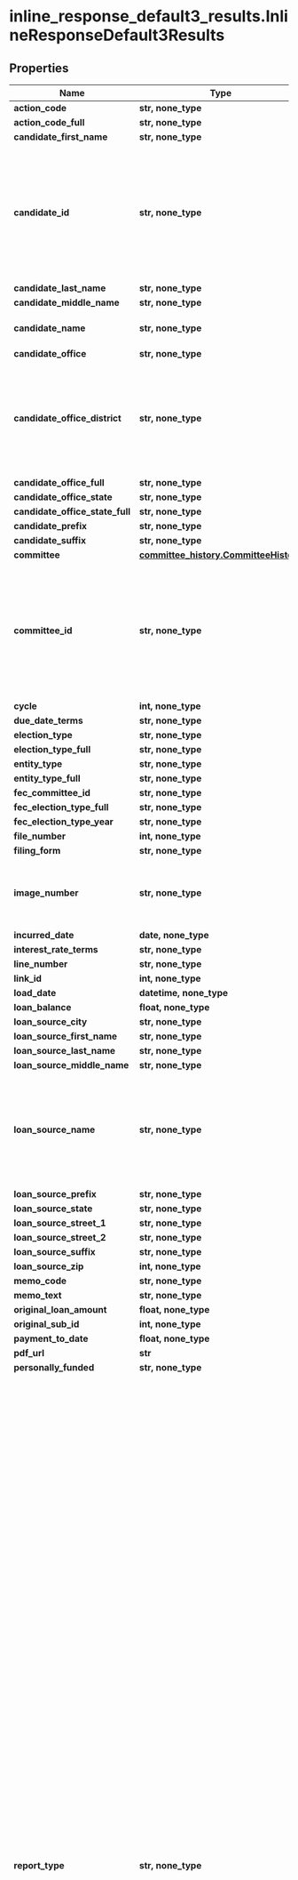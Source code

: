 # inline_response_default3_results.InlineResponseDefault3Results

## Properties
Name | Type | Description | Notes
------------ | ------------- | ------------- | -------------
**action_code** | **str, none_type** |  | [optional]
**action_code_full** | **str, none_type** |  | [optional]
**candidate_first_name** | **str, none_type** |  | [optional]
**candidate_id** | **str, none_type** |  A unique identifier assigned to each candidate registered with the FEC. If a person runs for several offices, that person will have separate candidate IDs for each office.  | [optional]
**candidate_last_name** | **str, none_type** |  | [optional]
**candidate_middle_name** | **str, none_type** |  | [optional]
**candidate_name** | **str, none_type** | Name of candidate running for office | [optional]
**candidate_office** | **str, none_type** |  | [optional]
**candidate_office_district** | **str, none_type** | Two-digit US House distirict of the office the candidate is running for. Presidential, Senate and House at-large candidates will have District 00. | [optional]
**candidate_office_full** | **str, none_type** |  | [optional]
**candidate_office_state** | **str, none_type** |  | [optional]
**candidate_office_state_full** | **str, none_type** |  | [optional]
**candidate_prefix** | **str, none_type** |  | [optional]
**candidate_suffix** | **str, none_type** |  | [optional]
**committee** | [**committee_history.CommitteeHistory**](CommitteeHistory.md) |  | [optional]
**committee_id** | **str, none_type** |  A unique identifier assigned to each committee or filer registered with the FEC. In general committee id&#39;s begin with the letter C which is followed by eight digits.  | [optional]
**cycle** | **int, none_type** |  | [optional]
**due_date_terms** | **str, none_type** |  | [optional]
**election_type** | **str, none_type** |  | [optional]
**election_type_full** | **str, none_type** |  | [optional]
**entity_type** | **str, none_type** |  | [optional]
**entity_type_full** | **str, none_type** |  | [optional]
**fec_committee_id** | **str, none_type** |  | [optional]
**fec_election_type_full** | **str, none_type** |  | [optional]
**fec_election_type_year** | **str, none_type** |  | [optional]
**file_number** | **int, none_type** |  | [optional]
**filing_form** | **str, none_type** |  | [optional]
**image_number** | **str, none_type** |  An unique identifier for each page where the electronic or paper filing is reported.  | [optional]
**incurred_date** | **date, none_type** |  | [optional]
**interest_rate_terms** | **str, none_type** |  | [optional]
**line_number** | **str, none_type** |  | [optional]
**link_id** | **int, none_type** |  | [optional]
**load_date** | **datetime, none_type** |  | [optional]
**loan_balance** | **float, none_type** |  | [optional]
**loan_source_city** | **str, none_type** |  | [optional]
**loan_source_first_name** | **str, none_type** |  | [optional]
**loan_source_last_name** | **str, none_type** |  | [optional]
**loan_source_middle_name** | **str, none_type** |  | [optional]
**loan_source_name** | **str, none_type** | Source of the loan (i.e., bank loan, brokerage account, credit card, home equity line of credit,               other line of credit, or personal funds of the candidate | [optional]
**loan_source_prefix** | **str, none_type** |  | [optional]
**loan_source_state** | **str, none_type** |  | [optional]
**loan_source_street_1** | **str, none_type** |  | [optional]
**loan_source_street_2** | **str, none_type** |  | [optional]
**loan_source_suffix** | **str, none_type** |  | [optional]
**loan_source_zip** | **int, none_type** |  | [optional]
**memo_code** | **str, none_type** |  | [optional]
**memo_text** | **str, none_type** |  | [optional]
**original_loan_amount** | **float, none_type** |  | [optional]
**original_sub_id** | **int, none_type** |  | [optional]
**payment_to_date** | **float, none_type** |  | [optional]
**pdf_url** | **str** |  | [optional]
**personally_funded** | **str, none_type** |  | [optional]
**report_type** | **str, none_type** | Name of report where the underlying data comes from:     - 10D Pre-Election     - 10G Pre-General     - 10P Pre-Primary     - 10R Pre-Run-Off     - 10S Pre-Special     - 12C Pre-Convention     - 12G Pre-General     - 12P Pre-Primary     - 12R Pre-Run-Off     - 12S Pre-Special     - 30D Post-Election     - 30G Post-General     - 30P Post-Primary     - 30R Post-Run-Off     - 30S Post-Special     - 60D Post-Convention     - M1  January Monthly     - M10 October Monthly     - M11 November Monthly     - M12 December Monthly     - M2  February Monthly     - M3  March Monthly     - M4  April Monthly     - M5  May Monthly     - M6  June Monthly     - M7  July Monthly     - M8  August Monthly     - M9  September Monthly     - MY  Mid-Year Report     - Q1  April Quarterly     - Q2  July Quarterly     - Q3  October Quarterly     - TER Termination Report     - YE  Year-End     - ADJ COMP ADJUST AMEND     - CA  COMPREHENSIVE AMEND     - 90S Post Inaugural Supplement     - 90D Post Inaugural     - 48  48 Hour Notification     - 24  24 Hour Notification     - M7S July Monthly/Semi-Annual     - MSA Monthly Semi-Annual (MY)     - MYS Monthly Year End/Semi-Annual     - Q2S July Quarterly/Semi-Annual     - QSA Quarterly Semi-Annual (MY)     - QYS Quarterly Year End/Semi-Annual     - QYE Quarterly Semi-Annual (YE)     - QMS Quarterly Mid-Year/ Semi-Annual     - MSY Monthly Semi-Annual (YE)  | [optional]
**report_year** | **int, none_type** |  Forms with coverage date -      year from the coverage ending date. Forms without coverage date -      year from the receipt date.  | [optional]
**schedule_a_line_number** | **int, none_type** |  | [optional]
**schedule_type** | **str, none_type** |  | [optional]
**schedule_type_full** | **str, none_type** |  | [optional]
**secured_ind** | **str, none_type** |  | [optional]
**sub_id** | **str** |  | [optional]
**transaction_id** | **str, none_type** |  | [optional]

[[Back to Model list]](../README.md#documentation-for-models) [[Back to API list]](../README.md#documentation-for-api-endpoints) [[Back to README]](../README.md)
